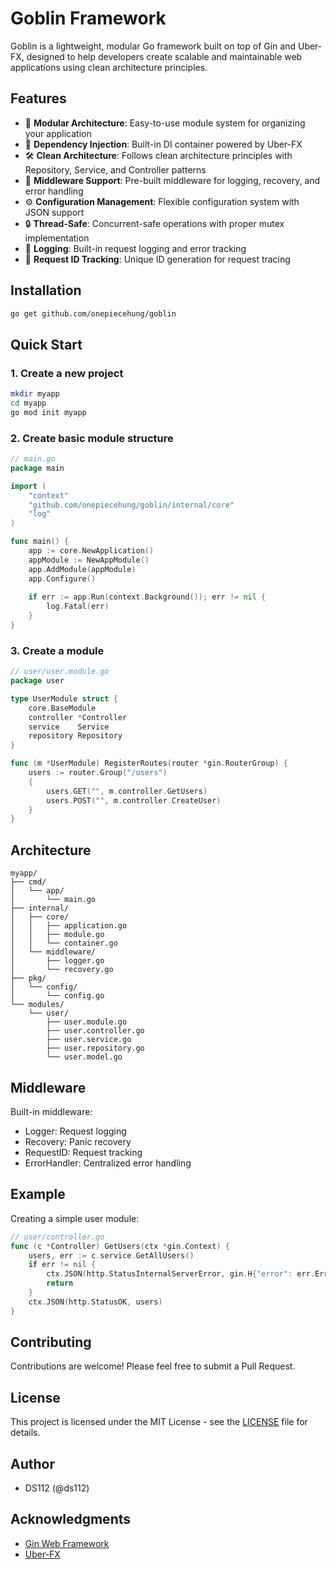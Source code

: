 # Goblin Framework

Goblin is a lightweight, modular Go framework built on top of Gin and Uber-FX, designed to help developers create scalable and maintainable web applications using clean architecture principles.

## Features

- 🚀 **Modular Architecture**: Easy-to-use module system for organizing your application 
- 💉 **Dependency Injection**: Built-in DI container powered by Uber-FX
- 🛠️ **Clean Architecture**: Follows clean architecture principles with Repository, Service, and Controller patterns
- 🔌 **Middleware Support**: Pre-built middleware for logging, recovery, and error handling
- ⚙️ **Configuration Management**: Flexible configuration system with JSON support
- 🔒 **Thread-Safe**: Concurrent-safe operations with proper mutex implementation
- 📝 **Logging**: Built-in request logging and error tracking
- 🎯 **Request ID Tracking**: Unique ID generation for request tracing

## Installation

```bash
go get github.com/onepiecehung/goblin
```

## Quick Start

### 1. Create a new project

```bash
mkdir myapp
cd myapp
go mod init myapp
```

### 2. Create basic module structure

```go
// main.go
package main

import (
    "context"
    "github.com/onepiecehung/goblin/internal/core"
    "log"
)

func main() {
    app := core.NewApplication()
    appModule := NewAppModule()
    app.AddModule(appModule)
    app.Configure()
    
    if err := app.Run(context.Background()); err != nil {
        log.Fatal(err)
    }
}
```

### 3. Create a module

```go
// user/user.module.go
package user

type UserModule struct {
    core.BaseModule
    controller *Controller
    service    Service
    repository Repository
}

func (m *UserModule) RegisterRoutes(router *gin.RouterGroup) {
    users := router.Group("/users")
    {
        users.GET("", m.controller.GetUsers)
        users.POST("", m.controller.CreateUser)
    }
}
```

## Architecture

```
myapp/
├── cmd/
│   └── app/
│       └── main.go
├── internal/
│   ├── core/
│   │   ├── application.go
│   │   ├── module.go
│   │   └── container.go
│   └── middleware/
│       ├── logger.go
│       └── recovery.go
├── pkg/
│   └── config/
│       └── config.go
└── modules/
    └── user/
        ├── user.module.go
        ├── user.controller.go
        ├── user.service.go
        ├── user.repository.go
        └── user.model.go
```

## Middleware

Built-in middleware:

- Logger: Request logging
- Recovery: Panic recovery
- RequestID: Request tracking
- ErrorHandler: Centralized error handling

## Example

Creating a simple user module:

```go
// user/controller.go
func (c *Controller) GetUsers(ctx *gin.Context) {
    users, err := c.service.GetAllUsers()
    if err != nil {
        ctx.JSON(http.StatusInternalServerError, gin.H{"error": err.Error()})
        return
    }
    ctx.JSON(http.StatusOK, users)
}
```

## Contributing

Contributions are welcome! Please feel free to submit a Pull Request.

## License

This project is licensed under the MIT License - see the [LICENSE](LICENSE) file for details.

## Author

- DS112 (@ds112)

## Acknowledgments

- [Gin Web Framework](https://github.com/gin-gonic/gin)
- [Uber-FX](https://github.com/uber-go/fx)